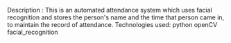 Description : This is an automated attendance system which uses facial recognition and stores the person's name and the time that person came in, to maintain the record of    attendance.
Technologies used: python
                   openCV 
                   facial_recognition
                   
